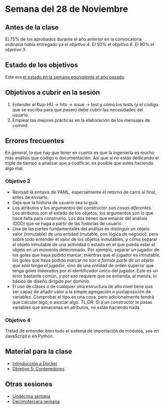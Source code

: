 # Semana del 28 de Noviembre

## Antes de la clase

El 75% de los aprobados durante el año anterior en la convocatoria ordinaria
había entregado ya el *objetivo 4*. El 50% el *objetivo 6*. El 90% el *objetivo 3*.

## Estado de los objetivos

Este era [el estado en la semana equivalente el año
pasado](../sesiones-21-22/semana-12.md).

## Objetivos a cubrir en la sesión

1. Entender el flujo HU → hito → issue → test y cómo los tests (y el código que
   se escriba para que pasen) debe cubrir las necesidades del usuario.
3. Emplear las mejores prácticas en la elaboración de los mensajes de commit.

## Errores frecuentes

En general, lo que hay que tener en cuenta es que la ingeniería es mucho más
análisis que código o documentación. Así que si no estás dedicando el triple de
tiempo a analizar que a codificar, es posible que estés haciendo algo mal.

### Objetivo 2

* Revisad la sintaxis de YAML, especialmente el retorno de carro al final, antes
  de enviarlo.
* Deja que la historia de usuario sea tu guía.
* Los atributos y los argumentos del constructor son *cosas diferentes*. Los
  atributos son el estado de los objetos, los argumentos son lo que hace falta
  para construirlo. Los dos tienen que emanar del análisis (DDD) que se haga a
  partir de las historias de usuario.
* Una de las partes fundamentales del análisis es distinguir un objeto valor
  (inmutable) de una entidad (mutable, con lógica de negocio), pero sobre todo
  entender el valor de los objetos inmutables, y cómo separar el objeto
  inmutable de una actividad o estado en el que pueda estar el objeto en un
  momento determinado. Por ejemplo, separar un jugador de los goles que haya
  podido marcar; mientras que el jugador es inmutable, los goles que haya podido
  marcar *no van a formar parte de un objeto que sólo tenga al jugador*, sino de
  una *entidad* de orden superior que tenga goles indexados por el identificador
  único del jugador. Este es un error bastante común, y por eso requiere que se
  entienda, al menos, lo básico de diseño dirigido por dominio.
* El uso de clases o de cualquier otra estructura de alto nivel tiene que ser
  capaz de añadir valor a la simple agregación o yuxtaposición de
  variables. Comprobar el tipo es una cosa, pero adicionalmente tendrá que
  calcular algo, o asociar algo. TL;DR: Si a un constructor le pasas variables
  que almacenas en atributos, no estás haciendo nada.

### Objetivo 4

Tratad de entender bien todo el sistema de importación de módulos, sea en
JavaScript o en Python.


## Material para la clase

* [Introducción a Docker](http://jj.github.io/IV/documentos/temas/Contenedores)
* [Objetivo 5:
  Contenedores](http://jj.github.io/IV/documentos/proyecto/5.Docker)

## Otras sesiones

* [Undécima semana](semana-11.md)
* [Decimotercera semana](semana-13.md)

